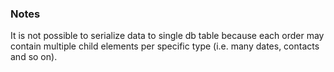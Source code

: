 ### Notes
It is not possible to serialize data to single db table because each order may contain multiple child elements per specific type (i.e. many dates, contacts and so on).
